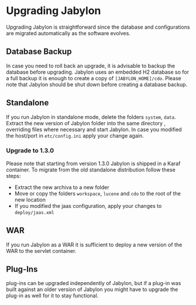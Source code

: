 
# Upgrading Jabylon

Upgrading Jabylon is straightforward since the database and configurations are migrated automatically as the software evolves.


## Database Backup

In case you need to roll back an upgrade, it is advisable to backup the database before upgrading. Jabylon uses an embedded H2 database so for a full backup it is enough to create a copy of `[JABYLON_HOME]/cdo`. Please note that Jabylon should be shut down before creating a database backup.

## Standalone

If you run Jabylon in standalone mode, delete the folders `system`, `data`. Extract the new version of Jabylon folder into the same directory , overriding files where necessary and start Jabylon.
In case you modified the host/port in `etc/config.ini` apply your change again.

### Upgrade to 1.3.0

Please note that starting from version 1.3.0 Jabylon is shipped in a Karaf container. To migrate from the old standalone distribution follow these steps:

 * Extract the new archiva to a new folder
 * Move or copy the folders `workspace`, `lucene` and `cdo` to the root of the new location
 * If you modified the jaas configuration, apply your changes to `deploy/jaas.xml`

## WAR

If you run Jabylon as a WAR it is sufficient to deploy a new version of the WAR to the servlet container.

## Plug-Ins

plug-ins can be upgraded independently of Jabylon, but if a plug-in was built against an older version of Jabylon you might have to upgrade the plug-in as well for it to stay functional.